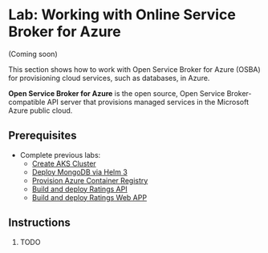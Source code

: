 # Lab: Working with Online Service Broker for Azure

(Coming soon)

This section shows how to work with Open Service Broker for Azure (OSBA) for provisioning cloud services, such as databases, in Azure.

**Open Service Broker for Azure** is the open source, Open Service Broker-compatible API server that provisions managed services in the Microsoft Azure public cloud.

## Prerequisites

* Complete previous labs:
    * [Create AKS Cluster](../create-aks-cluster/README.md)
    * [Deploy MongoDB via Helm 3](../deploy-mongodb/README.md)
    * [Provision Azure Container Registry](../azure-container-registry/README.md)
    * [Build and deploy Ratings API](labs/ratings-api/README.md)
    * [Build and deploy Ratings Web APP](/labs/ratings-web/README.md)

## Instructions

1. TODO